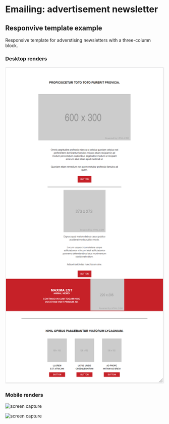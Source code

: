 # Emailing: advertisement newsletter

## Responvive template example
Responsive template for adverstising newsletters with a three-column block.

### Desktop renders

![screen capture](https://github.com/0reldev/emailing-3-columns/blob/dev/desktop-screen-capture.png)

### Mobile renders

![screen capture](https://github.com/0reldev/emailin-3-columns/blob/dev/mobile-screen-capture-1.png)

![screen capture](https://github.com/0reldev/emailin-3-columns/blob/dev/mobile-screen-capture-2.png)
